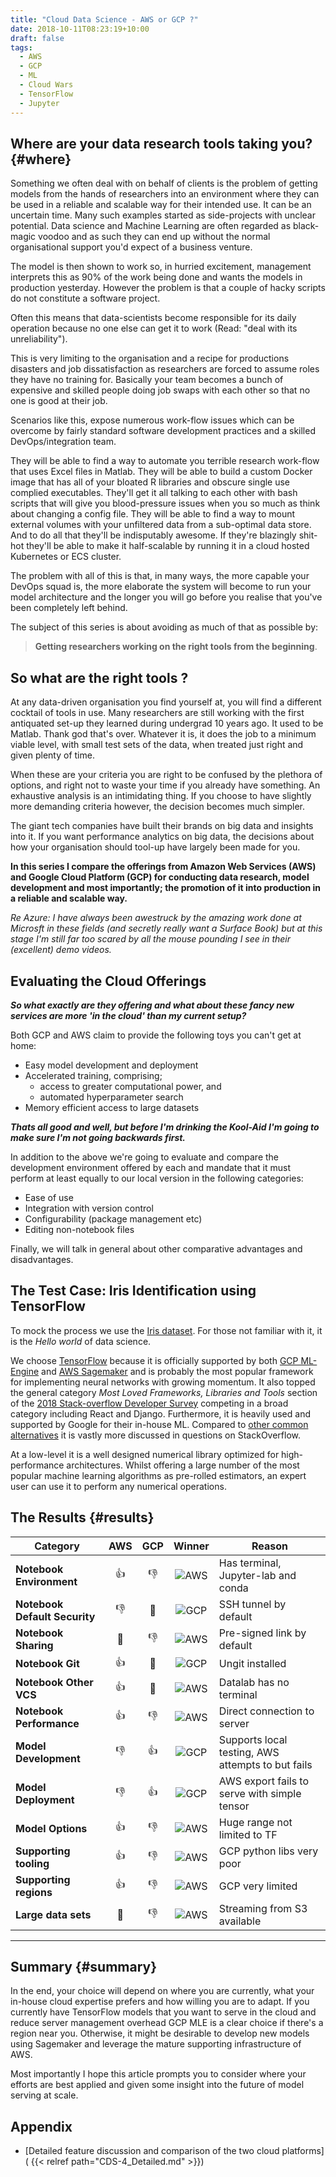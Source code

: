 ```yaml
---
title: "Cloud Data Science - AWS or GCP ?"
date: 2018-10-11T08:23:19+10:00
draft: false
tags:
  - AWS
  - GCP
  - ML
  - Cloud Wars
  - TensorFlow
  - Jupyter
---
```


## Where are your data research tools taking you? {#where}

Something we often deal with on behalf of clients is the problem of getting models from the hands of researchers into an environment where they can be used in a reliable and scalable way for their intended use.  It can be an uncertain time.  Many such examples started as side-projects with unclear potential.  Data science and Machine Learning are often regarded as black-magic voodoo and as such they can end up without the normal organisational support you'd expect of a business venture.

The model is then shown to work so, in hurried excitement, management interprets this as 90% of the work being done and wants the models in production yesterday.  However the problem is that a couple of hacky scripts do not constitute a software project.

Often this means that data-scientists become responsible for its daily operation because no one else can get it to work (Read: "deal with its unreliability").

This is very limiting to the organisation and a recipe for productions disasters and job dissatisfaction as researchers are forced to assume roles they have no training for.  Basically your team becomes a bunch of expensive and skilled people doing job swaps with each other so that no one is good at their job.

Scenarios like this, expose numerous work-flow issues which can be overcome by fairly standard software development practices and a skilled DevOps/integration team.

They will be able to find a way to automate you terrible research work-flow that uses Excel files in Matlab.  They will be able to build a custom Docker image that has all of your bloated R libraries and obscure single use complied executables.  They'll get it all talking to each other with bash scripts that will give you blood-pressure issues when you so much as think about changing a config file. They will be able to find a way to mount external volumes with your unfiltered data from a sub-optimal data store.  And to do all that they'll be indisputably awesome.  If they're blazingly shit-hot they'll be able to make it half-scalable by running it in a cloud hosted Kubernetes or ECS cluster.

The problem with all of this is that, in many ways, the more capable your DevOps squad is, the more elaborate the system will become to run your model architecture and the longer you will go before you realise that you've been completely left behind.

The subject of this series is about avoiding as much of that as possible by:

> **Getting researchers working on the right tools from the beginning**.

## So what are the right tools ?

At any data-driven organisation you find yourself at, you will find a different cocktail of tools in use. Many researchers are still working with the first antiquated set-up they learned during undergrad 10 years ago.  It used to be Matlab.  Thank god that's over.  Whatever it is, it does the job to a minimum viable level, with small test sets of the data, when treated just right and given plenty of time.

When these are your criteria you are right to be confused by the plethora of options, and right not to waste your time if you already have something.  An exhaustive analysis is an intimidating thing.  If you choose to have slightly more demanding criteria however, the decision becomes much simpler.

The giant tech companies have built their brands on big data and insights into it.  If you want performance analytics on big data, the decisions about how your organisation should tool-up have largely been made for you.

**In this series I compare the offerings from Amazon Web Services (AWS) and Google Cloud Platform (GCP) for conducting data research, model development and most importantly; the promotion of it into production in a reliable and scalable way.**

*Re Azure: I have always been awestruck  by the amazing work done at Microsft in these fields (and secretly really want a Surface Book) but at this stage I'm still far too scared by all the mouse pounding I see in their (excellent) demo videos.*

## Evaluating the Cloud Offerings

***So what exactly are they offering and what about these fancy new services are more 'in the cloud' than my current setup?***

Both GCP and AWS claim to provide the following toys you can't get at home:

- Easy model development and deployment
- Accelerated training, comprising;
    - access to greater computational power, and
    - automated hyperparameter search
- Memory efficient access to large datasets

***Thats all good and well, but before I'm drinking the Kool-Aid I'm going to make sure I'm not going backwards first.***

In addition to the above we're going to evaluate and compare the development environment offered by each and mandate that it must perform at least equally to our local version in the following categories:

- Ease of use
- Integration with version control
- Configurability (package management etc)
- Editing non-notebook files

Finally, we will talk in general about other comparative advantages and disadvantages.

## The Test Case: Iris Identification using TensorFlow

To mock the process we use the [Iris dataset](https://en.wikipedia.org/wiki/Iris_flower_data_set).  For those not familiar with it, it is the *Hello world* of data science.

We choose [TensorFlow](https://www.tensorflow.org/) because it is officially supported by both [GCP ML-Engine](https://cloud.google.com/ml-engine/docs/) and [AWS Sagemaker](https://docs.aws.amazon.com/sagemaker/latest/dg/tf.html) and is probably the most popular framework for implementing neural networks with growing momentum.  It also topped the general category *Most Loved Frameworks, Libraries and Tools* section of the [2018 Stack-overflow Developer Survey](https://insights.stackoverflow.com/survey/2018#technology) competing in a broad category including React and Django.  Furthermore, it is heavily used and supported by Google for their in-house ML.  Compared to [other common alternatives](https://insights.stackoverflow.com/trends?tags=tensorflow%2Ctheano%2Ccaffe%2Cscikit-learn&utm_source=so-owned&utm_medium=blog&utm_campaign=gen-blog&utm_content=blog-link&utm_term=incredible-growth-python) it is vastly more discussed in questions on StackOverflow.

At a low-level it is a well designed numerical library optimized for high-performance architectures.  Whilst offering a large number of the most popular machine learning algorithms as pre-rolled estimators, an expert user can use it to perform any numerical operations.

## The Results {#results}

| Category                  |  AWS  |  GCP  |  Winner  | Reason |
| ------------------------- | :---: | :---: | :---------: | --------- |
| **Notebook Environment**  | :+1: | :-1: | ![AWS](/aws1.png) | Has terminal, Jupyter-lab and conda |
| **Notebook Default Security**     | :-1: | :sparkling_heart: | ![GCP](/gcp1.png) | SSH tunnel by default |
| **Notebook Sharing**      | :sparkling_heart: | :-1: | ![AWS](/aws1.png) | Pre-signed link by default |
| **Notebook Git**          | :+1: | :sparkling_heart: | ![GCP](/gcp1.png) | Ungit installed |
| **Notebook Other VCS**    | :+1: | :shit: | ![AWS](/aws1.png) | Datalab has no terminal |
| **Notebook Performance**  | :+1: | :-1: | ![AWS](/aws1.png) | Direct connection to server |
| **Model Development**     | :-1: | :+1: | ![GCP](/gcp1.png) | Supports local testing, AWS attempts to but fails  |
| **Model Deployment**      | :-1: | :+1: | ![GCP](/gcp1.png) | AWS export fails to serve with simple tensor |
| **Model Options**         | :+1: | :-1: | ![AWS](/aws1.png) | Huge range not limited to TF |
| **Supporting tooling**    | :+1: | :-1: | ![AWS](/aws1.png) | GCP python libs very poor |
| **Supporting regions**    | :+1: | :-1: | ![AWS](/aws1.png) | GCP very limited |
| **Large data sets**       | :sparkling_heart: | :-1: | ![AWS](/aws1.png) | Streaming from S3 available |

---

## Summary {#summary}

In the end, your choice will depend on where you are currently, what your in-house cloud expertise prefers and how willing you are to adapt.  If you currently have TensorFlow models that you want to serve in the cloud and reduce server management overhead GCP MLE is a clear choice if there's a region near you.  Otherwise, it might be desirable to develop new models using Sagemaker and leverage the mature supporting infrastructure of AWS.

Most importantly I hope this article prompts you to consider where your efforts are best applied and given some insight into the future of model serving at scale.

## Appendix

- [Detailed feature discussion and comparison of the two cloud platforms]( {{< relref path="CDS-4_Detailed.md" >}})

